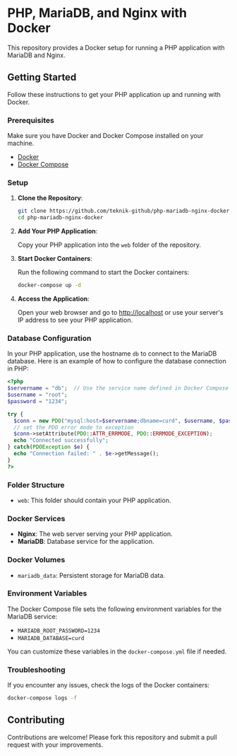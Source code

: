 # PHP, MariaDB, and Nginx with Docker

This repository provides a Docker setup for running a PHP application with MariaDB and Nginx.

## Getting Started

Follow these instructions to get your PHP application up and running with Docker.

### Prerequisites

Make sure you have Docker and Docker Compose installed on your machine.

- [Docker](https://docs.docker.com/get-docker/)
- [Docker Compose](https://docs.docker.com/compose/install/)

### Setup

1. **Clone the Repository**:

   ```sh
   git clone https://github.com/teknik-github/php-mariadb-nginx-docker.git
   cd php-mariadb-nginx-docker
   ```

2. **Add Your PHP Application**:

   Copy your PHP application into the `web` folder of the repository.

3. **Start Docker Containers**:

   Run the following command to start the Docker containers:

   ```sh
   docker-compose up -d
   ```

4. **Access the Application**:

   Open your web browser and go to [http://localhost](http://localhost) or use your server's IP address to see your PHP application.

### Database Configuration

In your PHP application, use the hostname `db` to connect to the MariaDB database. Here is an example of how to configure the database connection in PHP:

```php
<?php
$servername = "db";  // Use the service name defined in Docker Compose
$username = "root";
$password = "1234";

try {
  $conn = new PDO("mysql:host=$servername;dbname=curd", $username, $password);
  // set the PDO error mode to exception
  $conn->setAttribute(PDO::ATTR_ERRMODE, PDO::ERRMODE_EXCEPTION);
  echo "Connected successfully";
} catch(PDOException $e) {
  echo "Connection failed: " . $e->getMessage();
}
?>
```

### Folder Structure

- `web`: This folder should contain your PHP application.

### Docker Services

- **Nginx**: The web server serving your PHP application.
- **MariaDB**: Database service for the application.

### Docker Volumes

- `mariadb_data`: Persistent storage for MariaDB data.

### Environment Variables

The Docker Compose file sets the following environment variables for the MariaDB service:

- `MARIADB_ROOT_PASSWORD=1234`
- `MARIADB_DATABASE=curd`

You can customize these variables in the `docker-compose.yml` file if needed.

### Troubleshooting

If you encounter any issues, check the logs of the Docker containers:

```sh
docker-compose logs -f
```

## Contributing

Contributions are welcome! Please fork this repository and submit a pull request with your improvements.
